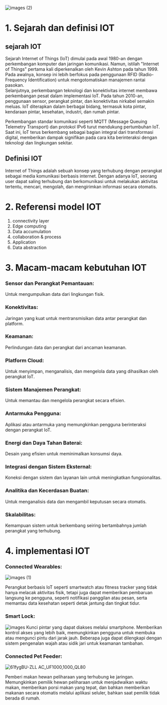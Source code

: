 ![images (2)](https://github.com/Sonofthanos/tugas01-Muhammad-Adlan-Azzikra/assets/111565036/e598e2b0-14eb-40ff-8643-3aae425ea312)


# 1. Sejarah dan definisi IOT
   ## sejarah IOT
Sejarah Internet of Things (IoT) dimulai pada awal 1980-an dengan perkembangan komputer dan jaringan komunikasi. Namun, istilah "Internet of Things" pertama kali diperkenalkan oleh Kevin Ashton pada tahun 1999. Pada awalnya, konsep ini lebih berfokus pada penggunaan RFID (Radio-Frequency Identification) untuk mengotomatiskan manajemen rantai pasokan.   
Selanjutnya, perkembangan teknologi dan konektivitas internet membawa perkembangan pesat dalam implementasi IoT. Pada tahun 2010-an, penggunaan sensor, perangkat pintar, dan konektivitas nirkabel semakin meluas. IoT diterapkan dalam berbagai bidang, termasuk kota pintar, kendaraan pintar, kesehatan, industri, dan rumah pintar.

Perkembangan standar komunikasi seperti MQTT (Message Queuing Telemetry Transport) dan protokol IPv6 turut mendukung pertumbuhan IoT. Saat ini, IoT terus berkembang sebagai bagian integral dari transformasi digital, memberikan dampak signifikan pada cara kita berinteraksi dengan teknologi dan lingkungan sekitar.

## Definisi IOT 
Internet of Things adalah sebuah konsep yang terhubung dengan perangkat sebagai media komunikasi berbasis internet. Dengan adanya IoT, seorang user dapat saling terhubung dan berkomunikasi untuk melakukan aktivitas tertentu, mencari, mengolah, dan mengirimkan informasi secara otomatis.

# 2. Referensi model IOT
   1. connectivity layer
   2. Edge computing
   3. Data accumulation
   4. collaboration & process
   5. Application
   6. Data abstraction

# 3. Macam-macam kebutuhan IOT
### Sensor dan Perangkat Pemantauan:
Untuk mengumpulkan data dari lingkungan fisik.

### Konektivitas:
Jaringan yang kuat untuk mentransmisikan data antar perangkat dan platform.

### Keamanan: 
Perlindungan data dan perangkat dari ancaman keamanan.

### Platform Cloud: 
Untuk menyimpan, menganalisis, dan mengelola data yang dihasilkan oleh perangkat IoT.

### Sistem Manajemen Perangkat: 
Untuk memantau dan mengelola perangkat secara efisien.

### Antarmuka Pengguna:
Aplikasi atau antarmuka yang memungkinkan pengguna berinteraksi dengan perangkat IoT.

### Energi dan Daya Tahan Baterai:
Desain yang efisien untuk meminimalkan konsumsi daya.

### Integrasi dengan Sistem Eksternal:
Koneksi dengan sistem dan layanan lain untuk meningkatkan fungsionalitas.

### Analitika dan Kecerdasan Buatan: 
Untuk menganalisis data dan mengambil keputusan secara otomatis.

### Skalabilitas:
Kemampuan sistem untuk berkembang seiring bertambahnya jumlah perangkat yang terhubung.

# 4. implementasi IOT
### Connected Wearables: 
![images (1)](https://github.com/Sonofthanos/tugas01-Muhammad-Adlan-Azzikra/assets/111565036/b51cd311-404a-4ac5-a656-7b593c6b6117)

Perangkat berbasis IoT seperti smartwatch atau fitness tracker yang tidak hanya melacak aktivitas fisik, tetapi juga dapat memberikan pembaruan langsung ke pengguna, seperti notifikasi panggilan atau pesan, serta memantau data kesehatan seperti detak jantung dan tingkat tidur.

### Smart Lock: 
![images](https://github.com/Sonofthanos/iot-pertemuan1/assets/111565036/35afe538-134d-4bcc-a836-ec8c0846e548)
Kunci pintar yang dapat diakses melalui smartphone. Memberikan kontrol akses yang lebih baik, memungkinkan pengguna untuk membuka atau mengunci pintu dari jarak jauh. Beberapa juga dapat dilengkapi dengan sistem pengenalan wajah atau sidik jari untuk keamanan tambahan.

### Connected Pet Feeder:
![61fygBU-ZLL _AC_UF1000,1000_QL80_](https://github.com/Sonofthanos/tugas01-Muhammad-Adlan-Azzikra/assets/111565036/f68b6c09-6a8f-4a3c-bb1d-c1d5949fcb15)

Pemberi makan hewan peliharaan yang terhubung ke jaringan. Memungkinkan pemilik hewan peliharaan untuk menjadwalkan waktu makan, memberikan porsi makan yang tepat, dan bahkan memberikan makanan secara otomatis melalui aplikasi seluler, bahkan saat pemilik tidak berada di rumah.
